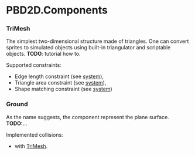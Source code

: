 # PBD2D.Components

### TriMesh

The simplest two-dimensional structure made of triangles.
One can convert sprites to simulated objects using built-in triangulator and scriptable objects.
**TODO**: tutorial how to.

Supported constraints:

- Edge length constraint (see [system](#edge-length-constraint-system)),
- Triangle area constraint (see [system](#triangle-area-constraint-system)),
- Shape matching constraint (see [system](#shape-matching-constraint-system))

### Ground

As the name suggests, the component represent the plane surface.
**TODO:**...

Implemented collisions:

- with [TriMesh](#trimesh).
